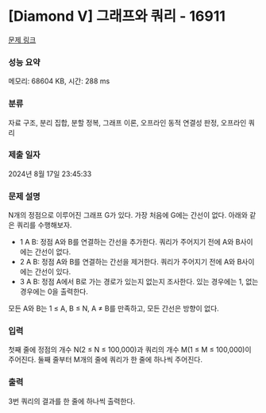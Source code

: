 # [Diamond V] 그래프와 쿼리 - 16911 

[문제 링크](https://www.acmicpc.net/problem/16911) 

### 성능 요약

메모리: 68604 KB, 시간: 288 ms

### 분류

자료 구조, 분리 집합, 분할 정복, 그래프 이론, 오프라인 동적 연결성 판정, 오프라인 쿼리

### 제출 일자

2024년 8월 17일 23:45:33

### 문제 설명

<p>N개의 정점으로 이루어진 그래프 G가 있다. 가장 처음에 G에는 간선이 없다. 아래와 같은 쿼리를 수행해보자.</p>

<ul>
	<li>1 A B: 정점 A와 B를 연결하는 간선을 추가한다. 쿼리가 주어지기 전에 A와 B사이에는 간선이 없다.</li>
	<li>2 A B: 정점 A와 B를 연결하는 간선을 제거한다. 쿼리가 주어지기 전에 A와 B사이에는 간선이 있다.</li>
	<li>3 A B: 정점 A에서 B로 가는 경로가 있는지 없는지 조사한다. 있는 경우에는 1, 없는 경우에는 0을 출력한다.</li>
</ul>

<p>모든 A와 B는 1 ≤ A, B ≤ N, A ≠ B를 만족하고, 모든 간선은 방향이 없다.</p>

### 입력 

 <p>첫째 줄에 정점의 개수 N(2 ≤ N ≤ 100,000)과 쿼리의 개수 M(1 ≤ M ≤ 100,000)이 주어진다. 둘째 줄부터 M개의 줄에 쿼리가 한 줄에 하나씩 주어진다.</p>

### 출력 

 <p>3번 쿼리의 결과를 한 줄에 하나씩 출력한다.</p>

